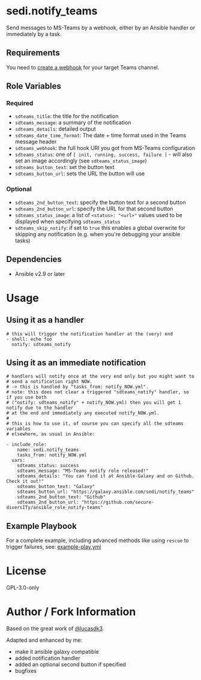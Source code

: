 sedi.notify_teams
=========

Send messages to MS-Teams by a webhook, either by an Ansible handler or immediately by a task.

Requirements
------------

You need to [create a webhook](https://learn.microsoft.com/en-us/microsoftteams/platform/webhooks-and-connectors/how-to/add-incoming-webhook?tabs=dotnet) for your target Teams channel.

Role Variables
--------------

### Required

- `sdteams_title`: the title for the notification
- `sdteams_message`: a summary of the notification
- `sdteams_details`: detailed output
- `sdteams_date_time_format`: The date + time format used in the Teams message header
- `sdteams_webhook`: the full hook URI you got from MS-Teams configuration
- `sdteams_status`: one of `[ init, running, success, failure ]` - will also set an image accordingly (see `sdteams_status_image`)
- `sdteams_button_text`: set the button text
- `sdteams_button_url`: sets the URL the button will use

### Optional

- `sdteams_2nd_button_text`: specify the button text for a second button
- `sdteams_2nd_button_url`: specify the URL for that second button
- `sdteams_status_image`: a list of `<status>: "<url>"` values used to be displayed when specifying `sdteams_status`
- `sdteams_skip_notify`: if set to `true` this enables a global overwrite for skipping any notification (e.g. when you're debugging your ansible tasks)

Dependencies
------------

- Ansible v2.9 or later


# Usage

Using it as a handler
---------------------

```
# this will trigger the notification handler at the (very) end
- shell: echo foo
  notify: sdteams_notify
```

Using it as an immediate notification
-------------------------------------

```
# handlers will notify once at the very end only but you might want to 
# send a notification right NOW.
# -> this is handled by "tasks_from: notify_NOW.yml".
# note: this does not clear a triggered "sdteams_notify" handler, so if you use both 
# ("notify: sdteams_notify" + notify_NOW.yml) then you will get 1 notify due to the handler
# at the end and immediately any executed notify_NOW.yml.
#
# this is how to use it, of course you can specify all the sdteams variables
# elsewhere, as usual in Ansible:

- include_role:
    name: sedi.notify_teams
    tasks_from: notify_NOW.yml
  vars:
    sdteams_status: success
    sdteams_message: "MS-Teams notify role released!"
    sdteams_details: "You can find it at Ansible-Galaxy and on Github. Check it out!"
    sdteams_button_text: "Galaxy"
    sdteams_button_url: "https://galaxy.ansible.com/sedi/notify_teams"
    sdteams_2nd_button_text: "Github"
    sdteams_2nd_button_url: "https://github.com/secure-diversITy/ansible_role_notify-teams"
```

Example Playbook
----------------

For a complete example, including advanced methods like using `rescue` to trigger failures, see: [example-play.yml](https://github.com/secure-diversITy/ansible_role_notify-teams/blob/master/example-play.yml)

# License

GPL-3.0-only

# Author / Fork Information

Based on the great work of [@lucasdk3](https://github.com/lucasdk3/ansible-notify-teams).

Adapted and enhanced by me:

- make it ansible galaxy compatible
- added notification handler
- added an optional second button if specified
- bugfixes



